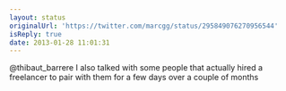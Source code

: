 ```yaml
---
layout: status
originalUrl: 'https://twitter.com/marcgg/status/295849076270956544'
isReply: true
date: 2013-01-28 11:01:31
---
```


@thibaut_barrere I also talked with some people that actually hired a freelancer to pair with them for a few days over a couple of months
